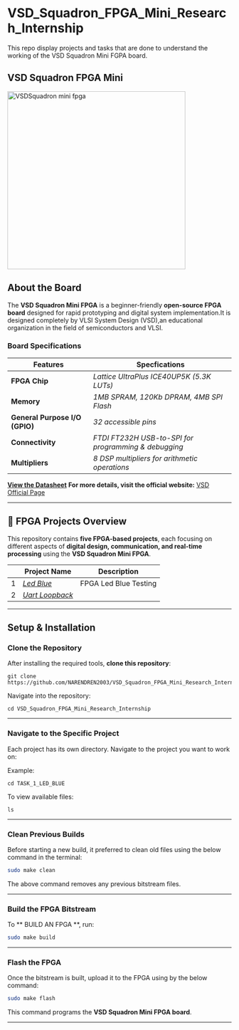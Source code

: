 # VSD_Squadron_FPGA_Mini_Research_Internship
This repo display projects and tasks that are done to understand the working of the VSD Squadron Mini FGPA board.
## VSD Squadron FPGA Mini
<img src="https://github.com/user-attachments/assets/a8bb3868-4454-48b9-9a43-8db6f9467c5c" alt="VSDSquadron mini fpga" width="400"/>
   


##  About the Board
The **VSD Squadron Mini FPGA** is a beginner-friendly **open-source FPGA board** designed for rapid prototyping and digital system implementation.It is designed completely by VLSI System Design (VSD),an educational organization in the field of semiconductors and VLSI.

### **Board Specifications**
 | **Features**|**Specfications**|
 |--------------|------------------|
 |**FPGA Chip** |*Lattice UltraPlus ICE40UP5K (5.3K LUTs)* | 
 |**Memory**|*1MB SPRAM, 120Kb DPRAM, 4MB SPI Flash*| 
 |**General Purpose I/O (GPIO)**|*32 accessible pins*|  
 |**Connectivity**|*FTDI FT232H USB-to-SPI for programming & debugging*|  
 |**Multipliers**|*8 DSP multipliers for arithmetic operations*|
 
**[View the Datasheet](https://www.vlsisystemdesign.com/wp-content/uploads/2025/01/VSDSquadronFMDatasheet.pdf)**
**For more details, visit the official website:** [VSD Official Page](https://www.vlsisystemdesign.com/vsdsquadronfm/)  

---
## 🔹 FPGA Projects Overview

This repository contains **five FPGA-based projects**, each focusing on different aspects of **digital design, communication, and real-time processing** using the **VSD Squadron Mini FPGA**.

|    |                    Project Name                                         | Description        |
|----|-------------------------------------------------------------------------|--------------------|
| 1 | [*Led Blue*](https://github.com/NARENDREN2003/VSD_Squadron_FPGA_Mini_Research_Internship/tree/main/TASK_1_LED_BLUE)| FPGA Led Blue Testing|
| 2 | [*Uart Loopback*]()                                                      |                  |


---

##  Setup & Installation
### **Clone the Repository**

After installing the required tools, **clone this repository**:

    git clone https://github.com/NARENDREN2003/VSD_Squadron_FPGA_Mini_Research_Internship.git

Navigate into the repository:

    cd VSD_Squadron_FPGA_Mini_Research_Internship

***


### **Navigate to the Specific Project**

Each project has its own directory. Navigate to the project you want to work on:

Example:

    
    cd TASK_1_LED_BLUE

To view available files:

    
    ls
    

***


### **Clean Previous Builds**

Before starting a new build, it preferred to clean old files using the below command in the terminal:

```sh
sudo make clean
```

The above command removes any previous bitstream files.

***


### **Build the FPGA Bitstream**

To ** BUILD AN FPGA **, run:

```sh
sudo make build
```
***


### **Flash the FPGA**

Once the bitstream is built, upload it to the FPGA using by the below command:

```sh
sudo make flash
```
This command programs the **VSD Squadron Mini FPGA board**.

***
